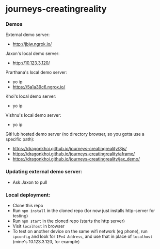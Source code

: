 # journeys-creatingreality

### Demos
External demo server:  
- http://jbjw.ngrok.io/

Jaxon's local demo server:
- http://10.123.3.120/

Prarthana's local demo server:
- yo ip
- https://5a1a39c6.ngrox.io/

Khoi's local demo server:
- yo ip

Vishnu's local demo server:
- yo ip

GitHub hosted demo server (no directory browser, so you gotta use a specific path):
- https://dragonkhoi.github.io/journeys-creatingreality/3js/
- https://dragonkhoi.github.io/journeys-creatingreality/aframe/
- https://dragonkhoi.github.io/journeys-creatingreality/jax_demo/


### Updating external demo server:
- Ask Jaxon to pull

### Local deployment:
- Clone this repo
- Run `npm install` in the cloned repo (for now just installs http-server for testing)
- Run `npm start` in the cloned repo (starts the http server)
- Visit `localhost` in browser
- To test on another device on the same wifi network (eg phone), run `ipconfig` and look for `IPv4 Address`, and use that in place of `localhost` (mine's 10.123.3.120, for example)
